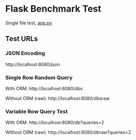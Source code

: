 # Flask Benchmark Test

Single file test, [app.py](app.py)


## Test URLs
### JSON Encoding 

http://localhost:8080/json

### Single Row Random Query

With ORM:
    http://localhost:8080/dbs

Without ORM (raw):
    http://localhost:8080/dbsraw

### Variable Row Query Test 

With ORM:
    http://localhost:8080/db?queries=2

Without ORM (raw):
    http://localhost:8080/dbraw?queries=2